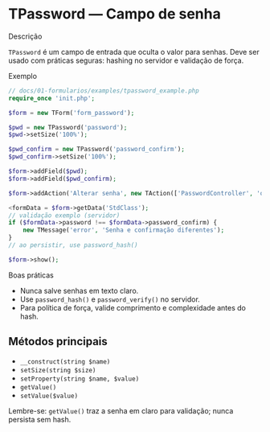 # TPassword — Campo de senha

Descrição

`TPassword` é um campo de entrada que oculta o valor para senhas. Deve ser usado com práticas seguras: hashing no servidor e validação de força.

Exemplo

```php
// docs/01-formularios/examples/tpassword_example.php
require_once 'init.php';

$form = new TForm('form_password');

$pwd = new TPassword('password');
$pwd->setSize('100%');

$pwd_confirm = new TPassword('password_confirm');
$pwd_confirm->setSize('100%');

$form->addField($pwd);
$form->addField($pwd_confirm);

$form->addAction('Alterar senha', new TAction(['PasswordController', 'onChange']));

<formData = $form->getData('StdClass');
// validação exemplo (servidor)
if ($formData->password !== $formData->password_confirm) {
    new TMessage('error', 'Senha e confirmação diferentes');
}
// ao persistir, use password_hash()

$form->show();
```

Boas práticas

- Nunca salve senhas em texto claro.
- Use `password_hash()` e `password_verify()` no servidor.
- Para política de força, valide comprimento e complexidade antes do hash.

## Métodos principais

- `__construct(string $name)`
- `setSize(string $size)`
- `setProperty(string $name, $value)`
- `getValue()`
- `setValue($value)`

Lembre-se: `getValue()` traz a senha em claro para validação; nunca persista sem hash.

